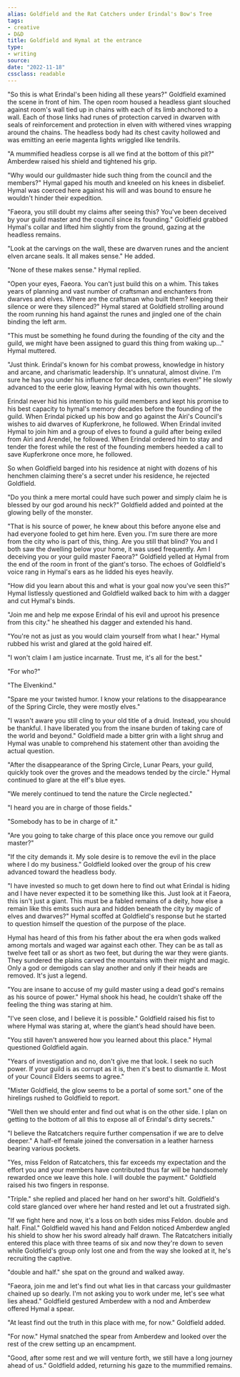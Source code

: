 ```yaml
---
alias: Goldfield and the Rat Catchers under Erindal's Bow's Tree
tags:
- creative
- D&D
title: Goldfield and Hymal at the entrance
type:
- writing
source: 
date: "2022-11-18"
cssclass: readable
---
```


"So this is what Erindal's been hiding all these years?" Goldfield examined the scene in front of him. The open room housed a headless giant slouched against room's wall tied up in chains with each of its limb anchored to a wall. Each of those links had runes of protection carved in dwarven with seals of reinforcement and protection in elven with withered vines wrapping around the chains. The headless body had its chest cavity hollowed and was emitting an eerie magenta lights wriggled like tendrils.

"A mummified headless corpse is all we find at the bottom of this pit?" Amberdew raised his shield and tightened his grip.

"Why would our guildmaster hide such thing from the council and the members?" Hymal gaped his mouth and kneeled on his knees in disbelief. Hymal was coerced here against his will and was bound to ensure he wouldn't hinder their expedition.

"Faeora, you still doubt my claims after seeing this? You've been deceived by your guild master and the council since its founding." Goldfield grabbed Hymal's collar and lifted him slightly from the ground, gazing at the headless remains.

"Look at the carvings on the wall, these are dwarven runes and the ancient elven arcane seals. It all makes sense." He added.

"None of these makes sense." Hymal replied.

"Open your eyes, Faeora. You can't just build this on a whim. This takes years of planning and vast number of craftsman and enchanters from dwarves and elves. Where are the craftsman who built them? keeping their silence or were they silenced?" Hymal stared at Goldfield strolling around the room running his hand against the runes and jingled one of the chain binding the left arm.

"This must be something he found during the founding of the city and the guild, we might have been assigned to guard this thing from waking up..." Hymal muttered.

"Just think. Erindal's known for his combat prowess, knowledge in history and arcane, and charismatic leadership. It's unnatural, almost divine. I'm sure he has you under his influence for decades, centuries even!" He slowly advanced to the eerie glow, leaving Hymal with his own thoughts.

Erindal never hid his intention to his guild members and kept his promise to his best capacity to hymal's memory decades before the founding of the guild. When Erindal picked up his bow and go against the Airi's Council's wishes to aid dwarves of Kupferkrone, he followed. When Erindal invited Hymal to join him and a group of elves to found a guild after being exiled from Airi and Arendel, he followed. When Erindal ordered him to stay and tender the forest while the rest of the founding members heeded a call to save Kupferkrone once more, he followed.

So when Goldfield barged into his residence at night with dozens of his henchmen claiming there's a secret under his residence, he rejected Goldfield.

"Do you think a mere mortal could have such power and simply claim he is blessed by our god around his neck?" Goldfield added and pointed at the glowing belly of the monster.

"That is his source of power, he knew about this before anyone else and had everyone fooled to get him here. Even you. I'm sure there are more from the city who is part of this, thing. Are you still that blind? You and I both saw the dwelling below your home, it was used frequently. Am I deceiving you or your guild master Faeora?" Goldfield yelled at Hymal from the end of the room in front of the giant's torso. The echoes of Goldfield's voice rang in Hymal's ears as he lidded his eyes heavily.

"How did you learn about this and what is your goal now you've seen this?" Hymal listlessly questioned and Goldfield walked back to him with a dagger and cut Hymal's binds.

"Join me and help me expose Erindal of his evil and uproot his presence from this city." he sheathed his dagger and extended his hand.

"You're not as just as you would claim yourself from what I hear." Hymal rubbed his wrist and glared at the gold haired elf.

"I won't claim I am justice incarnate. Trust me, it's all for the best."

"For who?"

"The Elvenkind."

"Spare me your twisted humor. I know your relations to the disappearance of the Spring Circle, they were mostly elves."

"I wasn't aware you still cling to your old title of a druid. Instead, you should be thankful. I have liberated you from the insane burden of taking care of the world and beyond." Goldfield made a bitter grin with a light shrug and Hymal was unable to comprehend his statement other than avoiding the actual question.

"After the disappearance of the Spring Circle, Lunar Pears, your guild, quickly took over the groves and the meadows tended by the circle." Hymal continued to glare at the elf's blue eyes.

"We merely continued to tend the nature the Circle neglected."

"I heard you are in charge of those fields."

"Somebody has to be in charge of it."

"Are you going to take charge of this place once you remove our guild master?"

"If the city demands it. My sole desire is to remove the evil in the place where I do my business." Goldfield looked over the group of his crew advanced toward the headless body.

"I have invested so much to get down here to find out what Erindal is hiding and I have never expected it to be something like this. Just look at it Faeora, this isn't just a giant. This must be a fabled remains of a deity, how else a remain like this emits such aura and hidden beneath the city by magic of elves and dwarves?" Hymal scoffed at Goldfield's response but he started to question himself the question of the purpose of the place.

Hymal has heard of this from his father about the era when gods walked among mortals and waged war against each other. They can be as tall as twelve feet tall or as short as two feet, but during the war they were giants. They sundered the plains carved the mountains with their might and magic. Only a god or demigods can slay another and only if their heads are removed. It's just a legend.

"You are insane to accuse of my guild master using a dead god's remains as his source of power." Hymal shook his head, he couldn’t shake off the feeling the thing was staring at him.

"I've seen close, and I believe it is possible." Goldfield raised his fist to where Hymal was staring at, where the giant’s head should have been.

"You still haven't answered how you learned about this place." Hymal questioned Goldfield again.

"Years of investigation and no, don't give me that look. I seek no such power. If your guild is as corrupt as it is, then it's best to dismantle it. Most of your Council Elders seems to agree."

"Mister Goldfield, the glow seems to be a portal of some sort." one of the hirelings rushed to Goldfield to report.

"Well then we should enter and find out what is on the other side. I plan on getting to the bottom of all this to expose all of Erindal's dirty secrets."

"I believe the Ratcatchers require further compensation if we are to delve deeper." A half-elf female joined the conversation in a leather harness bearing various pockets.

"Yes, miss Feldon of Ratcatchers, this far exceeds my expectation and the effort you and your members have contributed thus far will be handsomely rewarded once we leave this hole. I will double the payment." Goldfield raised his two fingers in response.

"Triple." she replied and placed her hand on her sword's hilt. Goldfield's cold stare glanced over where her hand rested and let out a frustrated sigh.

"If we fight here and now, it's a loss on both sides miss Feldon. double and half. Final." Goldfield waved his hand and Feldon noticed Amberdew angled his shield to show her his sword already half drawn. The Ratcatchers initially entered this place with three teams of six and now they're down to seven while Goldfield's group only lost one and from the way she looked at it, he's recruiting the captive.

"double and half." she spat on the ground and walked away.

"Faeora, join me and let's find out what lies in that carcass your guildmaster chained up so dearly. I'm not asking you to work under me, let's see what lies ahead." Goldfield gestured Amberdew with a nod and Amberdew offered Hymal a spear.

"At least find out the truth in this place with me, for now." Goldfield added.

"For now." Hymal snatched the spear from Amberdew and looked over the rest of the crew setting up an encampment.

"Good, after some rest and we will venture forth, we still have a long journey ahead of us." Goldfield added, returning his gaze to the mummified remains.
